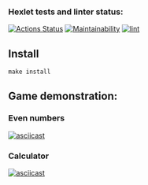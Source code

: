 ### Hexlet tests and linter status:
[![Actions Status](https://github.com/alexkwyk/frontend-project-lvl1/workflows/hexlet-check/badge.svg)](https://github.com/alexkwyk/frontend-project-lvl1/actions)
[![Maintainability](https://api.codeclimate.com/v1/badges/a99a88d28ad37a79dbf6/maintainability)](https://codeclimate.com/github/codeclimate/codeclimate/maintainability)
[![lint](https://github.com/alexkwyk/frontend-project-lvl1/actions/workflows/lint.yml/badge.svg)](https://github.com/alexkwyk/frontend-project-lvl1/actions/workflows/lint.yml)

## Install
```
make install
```
## Game demonstration:
### Even numbers
[![asciicast](https://asciinema.org/a/489042.svg)](https://asciinema.org/a/489042)
### Calculator
[![asciicast](https://asciinema.org/a/489110.svg)](https://asciinema.org/a/489110)
